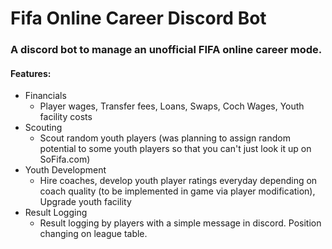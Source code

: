 # Fifa Online Career Discord Bot
### A discord bot to manage an unofficial FIFA online career mode.

#### Features:
* Financials
  * Player wages, Transfer fees, Loans, Swaps, Coch Wages, Youth facility costs
* Scouting
  * Scout random youth players (was planning to assign random potential to some youth players so that you can't just look it up on SoFifa.com)  
* Youth Development
  * Hire coaches, develop youth player ratings everyday depending on coach quality (to be implemented in game via player modification), Upgrade youth facility
* Result Logging
  * Result logging by players with a simple message in discord. Position changing on league table.
